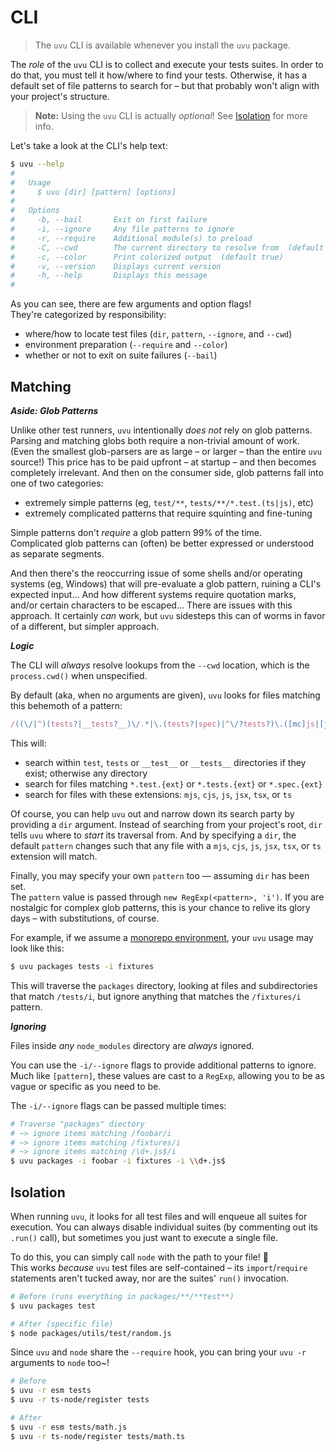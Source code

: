 # CLI

> The `uvu` CLI is available whenever you install the `uvu` package.

The _role_ of the `uvu` CLI is to collect and execute your tests suites. In order to do that, you must tell it how/where to find your tests. Otherwise, it has a default set of file patterns to search for – but that probably won't align with your project's structure.

> **Note:** Using the `uvu` CLI is actually _optional_! See [Isolation](#isolation) for more info.

Let's take a look at the CLI's help text:

```sh
$ uvu --help
#
#   Usage
#     $ uvu [dir] [pattern] [options]
#
#   Options
#     -b, --bail       Exit on first failure
#     -i, --ignore     Any file patterns to ignore
#     -r, --require    Additional module(s) to preload
#     -C, --cwd        The current directory to resolve from  (default .)
#     -c, --color      Print colorized output  (default true)
#     -v, --version    Displays current version
#     -h, --help       Displays this message
#
```

As you can see, there are few arguments and option flags! <br>They're categorized by responsibility:

* where/how to locate test files (`dir`, `pattern`, `--ignore`, and `--cwd`)
* environment preparation (`--require` and `--color`)
* whether or not to exit on suite failures (`--bail`)

## Matching

***Aside: Glob Patterns***

Unlike other test runners, `uvu` intentionally _does not_ rely on glob patterns. <br>Parsing and matching globs both require a non-trivial amount of work. (Even the smallest glob-parsers are as large – or larger – than the entire `uvu` source!) This price has to be paid upfront – at startup – and then becomes completely irrelevant. And then on the consumer side, glob patterns fall into one of two categories:

* extremely simple patterns (eg, `test/**`, `tests/**/*.test.(ts|js)`, etc)
* extremely complicated patterns that require squinting and fine-tuning

Simple patterns don't _require_ a glob pattern 99% of the time. <br>
Complicated glob patterns can (often) be better expressed or understood as separate segments.

And then there's the reoccurring issue of some shells and/or operating systems (eg, Windows) that will pre-evaluate a glob pattern, ruining a CLI's expected input... And how different systems require quotation marks, and/or certain characters to be escaped... There are issues with this approach. It certainly _can_ work, but `uvu` sidesteps this can of worms in favor of a different, but simpler approach.

***Logic***

The CLI will _always_ resolve lookups from the `--cwd` location, which is the `process.cwd()` when unspecified.

By default (aka, when no arguments are given), `uvu` looks for files matching this behemoth of a pattern:

```js
/((\/|^)(tests?|__tests?__)\/.*|\.(tests?|spec)|^\/?tests?)\.([mc]js|[jt]sx?)$/i;
```

This will:

* search within `test`, `tests` or `__test__` or `__tests__` directories if they exist; otherwise any directory
* search for files matching `*.test.{ext}` or `*.tests.{ext}` or `*.spec.{ext}`
* search for files with these extensions: `mjs`, `cjs`, `js`, `jsx`, `tsx`, or `ts`

Of course, you can help `uvu` out and narrow down its search party by providing a `dir` argument. Instead of searching from your project's root, `dir` tells `uvu` where to _start_ its traversal from. And by specifying a `dir`, the default `pattern` changes such that any file with a `mjs`, `cjs`, `js`, `jsx`, `tsx`, or `ts` extension will match.

Finally, you may specify your own `pattern` too &mdash; assuming `dir` has been set. <br>The `pattern` value is passed through `new RegExp(<pattern>, 'i')`. If you are nostalgic for complex glob patterns, this is your chance to relive its glory days – with substitutions, of course.

For example, if we assume a [monorepo environment](/examples/monorepo/package.json), your `uvu` usage may look like this:

```sh
$ uvu packages tests -i fixtures
```

This will traverse the `packages` directory, looking at files and subdirectories that match `/tests/i`, but ignore anything that matches the `/fixtures/i` pattern.


***Ignoring***

Files inside _any_ `node_modules` directory are _always_ ignored.

You can use the `-i/--ignore` flags to provide additional patterns to ignore. Much like `[pattern]`, these values are cast to a `RegExp`, allowing you to be as vague or specific as you need to be.

The `-i/--ignore` flags can be passed multiple times:

```sh
# Traverse "packages" diectory
# ~> ignore items matching /foobar/i
# ~> ignore items matching /fixtures/i
# ~> ignore items matching /\d+.js$/i
$ uvu packages -i foobar -i fixtures -i \\d+.js$
```


## Isolation

When running `uvu`, it looks for all test files and will enqueue all suites for execution. You can always disable individual suites (by commenting out its `.run()` call), but sometimes you just want to execute a single file.

To do this, you can simply call `node` with the path to your file! 🎉<br>This works _because_ `uvu` test files are self-contained – its `import`/`require` statements aren't tucked away, nor are the suites' `run()` invocation.

```sh
# Before (runs everything in packages/**/**test**)
$ uvu packages test

# After (specific file)
$ node packages/utils/test/random.js
```

Since `uvu` and `node` share the `--require` hook, you can bring your `uvu -r` arguments to `node` too~!

```sh
# Before
$ uvu -r esm tests
$ uvu -r ts-node/register tests

# After
$ uvu -r esm tests/math.js
$ uvu -r ts-node/register tests/math.ts
```
